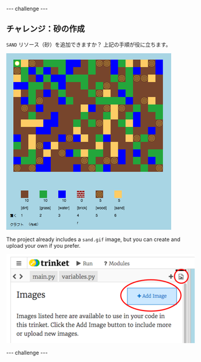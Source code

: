 \--- challenge \---

## チャレンジ：砂の作成

`SAND` リソース（砂）を追加できますか？ 上記の手順が役に立ちます。

![スクリーンショット](images/craft-sand.png)

The project already includes a `sand.gif` image, but you can create and upload your own if you prefer.

![スクリーンショット](images/craft-upload.png)

\--- challenge \---